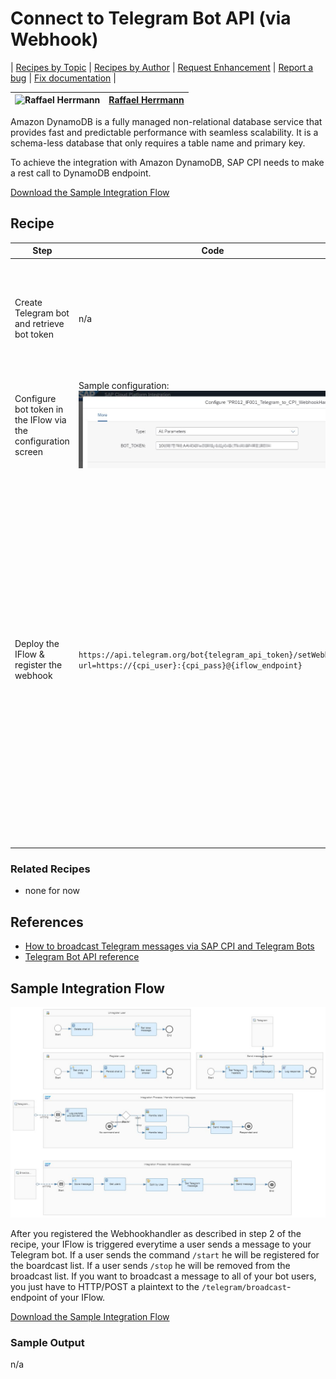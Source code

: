 # Connect to Telegram Bot API (via Webhook)
\| [Recipes by Topic](../../readme.md ) \| [Recipes by Author](../../author.md ) \| [Request Enhancement](https://github.com/SAP-samples/cloud-integration-flow/issues/new?assignees=&labels=Recipe%20Fix,enhancement&template=recipe-request.md&title=Improve%20Connect%20to%20Amazon%20DynamoDB ) \| [Report a bug](https://github.com/SAP-samples/cloud-integration-flow/issues/new?assignees=&labels=Recipe%20Fix,bug&template=bug_report.md&title=Issue%20with%20Connect%20to%20Amazon%20DynamoDB ) \| [Fix documentation](https://github.com/SAP-samples/cloud-integration-flow/issues/new?assignees=&labels=Recipe%20Fix,documentation&template=bug_report.md&title=Docu%20fix%20Connect%20to%20Amazon%20DynamoDB ) \|

![Raffael Herrmann](https://github.com/codebude.png?size=50 )|[Raffael Herrmann](https://people.sap.com/r_herrmann)|
----|----|

Amazon DynamoDB is a fully managed non-relational database service that provides fast and predictable performance with seamless scalability. It is a schema-less database that only requires a table name and primary key.

To achieve the integration with Amazon DynamoDB, SAP CPI needs to make a rest call to DynamoDB endpoint.

[Download the Sample Integration Flow](Amazon_DynamoDB_Connectivity.zip)

## Recipe

Step|Code|Why?
----|----|----
Create Telegram bot and retrieve bot token | n/a | You need a Telegram bot to communicate with. It's not possible to connect directly to users without using a bot. Please follow the "How to create a Telegram bot" section in [this tutorial](https://blogs.sap.com/2019/12/14/how-to-broadcast-telegram-messages-via-sap-cpi-and-telegram-bots/#).
Configure bot token in the IFlow via the configuration screen | Sample configuration: ![Telegram IFlow configuration screen](TelegramBot_Token_Connectivity_Snapshot.JPG) | The bot token is needed to identify yourself/target your bot via Telegram's api.
Deploy the IFlow & register the webhook | `https://api.telegram.org/bot{telegram_api_token}/setWebhook?url=https://{cpi_user}:{cpi_pass}@{iflow_endpoint}` | Telegram needs to know where to push the message at, the users send to your bot. Replace the {pattern} parts of the url with actual values and call the url in a webbrowser. The {telegram_api_token} is the one you received from the botfather when initially setting up your bot. The {cpi_user} and {cpi_pass} are user credentials of a user which is able to access your interface. (I know, it seems like bad practice, but Telegram doesn’t support another way of accessing secured endpoints right now…). The {iflow_endpoint} is your IFlows "webhookhandler"-endpoint url, but without the trailing “https://” part.

### Related Recipes
* none for now

## References
* [How to broadcast Telegram messages via SAP CPI and Telegram Bots](https://blogs.sap.com/2019/12/14/how-to-broadcast-telegram-messages-via-sap-cpi-and-telegram-bots/#)
* [Telegram Bot API reference](https://core.telegram.org/bots/api)

## Sample Integration Flow
![iflowimage](TelegramBot_IFlow_Snapshot.JPG)

After you registered the Webhookhandler as described in step 2 of the recipe, your IFlow is triggered everytime a user sends a message to your Telegram bot. If a user sends the command `/start` he will be registered for the boardcast list. If a user sends `/stop` he will be removed from the broadcast list.
If you want to broadcast a message to all of your bot users, you just have to HTTP/POST a plaintext to the `/telegram/broadcast`-endpoint of your IFlow.

[Download the Sample Integration Flow](Telegram_to_CPI_WebhookHandler.zip)

### Sample Output
n/a

